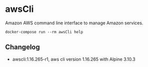 # awsCli
Amazon AWS command line interface to manage Amazon services.

`docker-compose run --rm awsCli help`

##  Changelog
- awscli:1.16.265-r1, aws cli version 1.16.265 with Alpine 3.10.3
